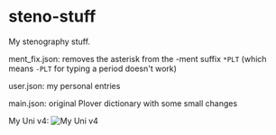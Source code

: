 # steno-stuff

My stenography stuff.

ment_fix.json: removes the asterisk from the -ment suffix `*PLT` (which means `-PLT` for typing a period doesn't work)

user.json: my personal entries

main.json: original Plover dictionary with some small changes

My Uni v4:
![My Uni v4](/images/uni_v4.png)
